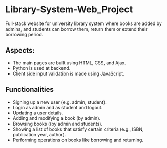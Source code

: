 # Library-System-Web_Project
Full-stack website for university library system where books are added by admins, 
and students can borrow them, return them or extend their borrowing period.
## Aspects:
-   The main pages are built using HTML, CSS, and Ajax.
-   Python is used at backend.
-   Client side input validation is made using JavaScript.
## Functionalities
- Signing up a new user (e.g. admin, student).
- Login as admin and as student and logout.
- Updating a user details.
- Adding and modifying a book (by admin).
- Browsing books ((by admin and students).
- Showing a list of books that satisfy certain criteria (e.g., ISBN, publication year, author).
- Performing operations on books like borrowing and returning.
